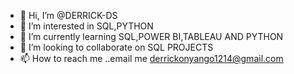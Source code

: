 - 👋 Hi, I’m @DERRICK-DS
- 👀 I’m interested in SQL,PYTHON
- 🌱 I’m currently learning SQL,POWER BI,TABLEAU AND PYTHON
- 💞️ I’m looking to collaborate on SQL PROJECTS
- 📫 How to reach me ..email me derrickonyango1214@gmail.com

